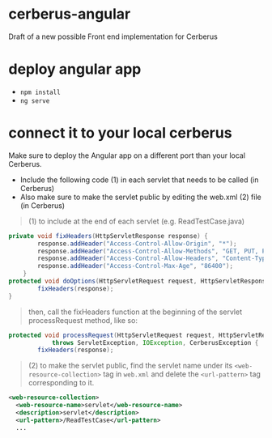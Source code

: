 # cerberus-angular
Draft of a new possible Front end implementation for Cerberus

# deploy angular app

- `npm install`
- `ng serve`

# connect it to your local cerberus
Make sure to deploy the Angular app on a different port than your local Cerberus.
- Include the following code (1) in each servlet that needs to be called (in Cerberus)
- Also make sure to make the servlet public  by editing the web.xml (2) file (in Cerberus)

> (1) to include at the end of each servlet (e.g. ReadTestCase.java) 

```java
private void fixHeaders(HttpServletResponse response) {
        response.addHeader("Access-Control-Allow-Origin", "*");
        response.addHeader("Access-Control-Allow-Methods", "GET, PUT, POST, OPTIONS, DELETE");
        response.addHeader("Access-Control-Allow-Headers", "Content-Type");
        response.addHeader("Access-Control-Max-Age", "86400");
    }
protected void doOptions(HttpServletRequest request, HttpServletResponse response) throws ServletException, IOException {
        fixHeaders(response);
}
```
> then, call the fixHeaders function at the beginning of the servlet processRequest method, like so:
```java
protected void processRequest(HttpServletRequest request, HttpServletResponse response)
            throws ServletException, IOException, CerberusException {
    	fixHeaders(response);
```
> (2) to make the servlet public, find the servlet name under its `<web-resource-collection>` tag in `web.xml` and delete the `<url-pattern>` tag corresponding to it.

```xml
<web-resource-collection>
  <web-resource-name>servlet</web-resource-name>
  <description>servlet</description>
  <url-pattern>/ReadTestCase</url-pattern>
  ...
```
